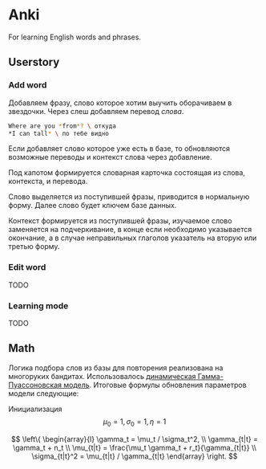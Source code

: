 # Anki
For learning English words and phrases.

## Userstory

### Add word
Добавляем фразу, слово которое хотим выучить оборачиваем в звездочки. Через слеш добавляем перевод *слова*. 

```bash
Where are you *from*? \ откуда
*I can tall* \ по тебе видно
```

Если добавляет слово которое уже есть в базе, то обновляются возможные переводы и контекст слова через добавление.

Под капотом формируется словарная карточка состоящая из слова, контекста, и перевода.

Слово выделяется из поступившей фразы, приводится в нормальную форму. Далее слово будет ключем базе данных.

Контекст формируется из поступившей фразы, изучаемое слово заменяется на подчеркивание, в конце если необходимо указывается окончание, а в случае неправильных глаголов указатель на вторую или третью форму.

### Edit word
TODO

### Learning mode
TODO

## Math
Логика подбора слов из базы для повторения реализована на многоруких бандитах. Использовалось [динамическая Гамма-Пуассоновская модель](https://habr.com/ru/companies/surfingbird/articles/169573). Итоговые формулы обновления параметров модели следующие:

Инициализация
$$\mu_0 = 1, \sigma_0 = 1, \eta=1$$

$$
\left\{
\begin{array}{l}
\gamma_t = \mu_t / \sigma_t^2, \\ \gamma_{t|t} = \gamma_t + n_t \\
\mu_{t|t} = \frac{\mu_t \gamma_t + r_t}{\gamma_{t|t}} \\
\sigma_{t|t}^2 = \mu_{t|t} / \gamma_{t|t}
\end{array}
\right.
$$
